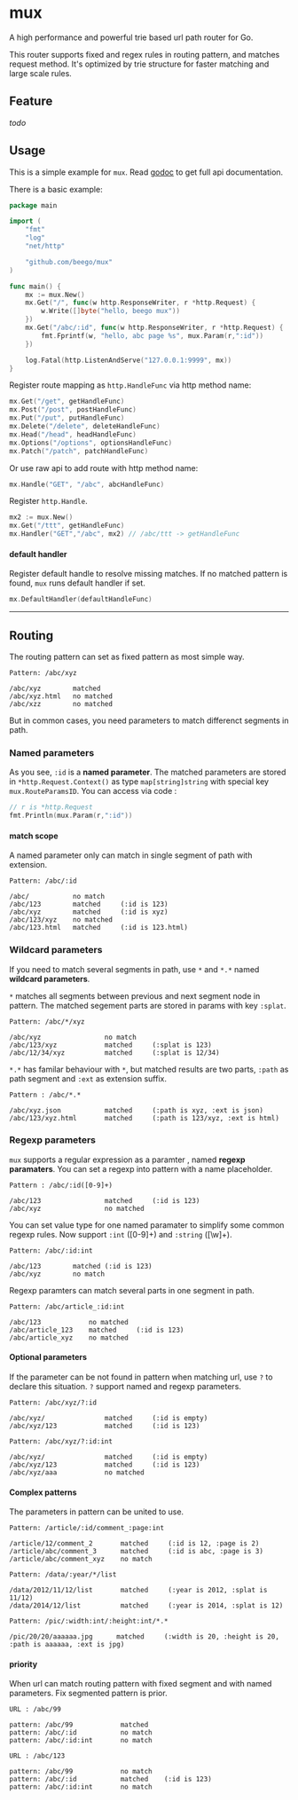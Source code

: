 # mux

A high performance and powerful trie based url path router for Go.

This router supports fixed and regex rules in routing pattern, and matches request method. It's optimized by trie structure for faster matching and large scale rules.

## Feature

*todo*

## Usage

This is a simple example for `mux`. Read [godoc](https://godoc.org/github.com/beego/mux) to get full api documentation.

There is a basic example:

```go
package main

import (
	"fmt"
	"log"
	"net/http"

	"github.com/beego/mux"
)

func main() {
	mx := mux.New()
	mx.Get("/", func(w http.ResponseWriter, r *http.Request) {
		w.Write([]byte("hello, beego mux"))
	})
	mx.Get("/abc/:id", func(w http.ResponseWriter, r *http.Request) {
		fmt.Fprintf(w, "hello, abc page %s", mux.Param(r,":id"))
	})

	log.Fatal(http.ListenAndServe("127.0.0.1:9999", mx))
}
```

Register route mapping as `http.HandleFunc` via http method name:

```go
mx.Get("/get", getHandleFunc)
mx.Post("/post", postHandleFunc)
mx.Put("/put", putHandleFunc)
mx.Delete("/delete", deleteHandleFunc)
mx.Head("/head", headHandleFunc)
mx.Options("/options", optionsHandleFunc)
mx.Patch("/patch", patchHandleFunc)
```

Or use raw api to add route with http method name:

```go
mx.Handle("GET", "/abc", abcHandleFunc)
```

Register `http.Handle`.

```go
mx2 := mux.New()
mx.Get("/ttt", getHandleFunc)
mx.Handler("GET","/abc", mx2) // /abc/ttt -> getHandleFunc
```

#### default handler

Register default handle to resolve missing matches. If no matched pattern is found, `mux` runs default handler if set.

```go
mx.DefaultHandler(defaultHandleFunc)
```

-----

## Routing

The routing pattern can set as fixed pattern as most simple way.

```
Pattern: /abc/xyz

/abc/xyz        matched
/abc/xyz.html   no matched 
/abc/xzz        no matched
```

But in common cases, you need parameters to match differenct segments in path.

### Named parameters

As you see, `:id` is a **named parameter**. The matched parameters are stored in `*http.Request.Context()` as type `map[string]string` with special key `mux.RouteParamsID`. You can access via code :

```go
// r is *http.Request
fmt.Println(mux.Param(r,":id"))
```

#### match scope

A named parameter only can match in single segment of path with extension.

```
Pattern: /abc/:id

/abc/           no match
/abc/123        matched     (:id is 123)
/abc/xyz        matched     (:id is xyz)
/abc/123/xyz    no matched
/abc/123.html   matched     (:id is 123.html)
```

### Wildcard parameters

If you need to match several segments in path, use `*` and `*.*` named **wildcard parameters**.

`*` matches all segments between previous and next segment node in pattern. The matched segement parts are stored in params with key `:splat`.

```
Pattern: /abc/*/xyz

/abc/xyz                no match
/abc/123/xyz            matched     (:splat is 123)
/abc/12/34/xyz          matched     (:splat is 12/34)  
```

`*.*` has familar behaviour with `*`, but matched results are two parts, `:path` as path segment and `:ext` as extension suffix.

```
Pattern : /abc/*.*

/abc/xyz.json           matched     (:path is xyz, :ext is json)
/abc/123/xyz.html       matched     (:path is 123/xyz, :ext is html)
```

### Regexp parameters

`mux` supports a regular expression as a paramter , named **regexp paramaters**. You can set a regexp into pattern with a name placeholder.

```
Pattern : /abc/:id([0-9]+)

/abc/123                matched     (:id is 123)
/abc/xyz                no matched
```

You can set value type for one named paramater to simplify some common regexp rules. Now support `:int` ([0-9]+) and `:string` ([\w]+).

```
Pattern: /abc/:id:int

/abc/123        matched (:id is 123)
/abc/xyz        no match
```

Regexp paramters can match several parts in one segment in path.

```
Pattern: /abc/article_:id:int

/abc/123            no matched
/abc/article_123    matched     (:id is 123)
/abc/article_xyz    no matched
```

#### Optional parameters

If the parameter can be not found in pattern when matching url, use `?` to declare this situation. `?` support named and regexp parameters.

```
Pattern: /abc/xyz/?:id

/abc/xyz/               matched     (:id is empty)
/abc/xyz/123            matched     (:id is 123)

Pattern: /abc/xyz/?:id:int

/abc/xyz/               matched     (:id is empty)
/abc/xyz/123            matched     (:id is 123)
/abc/xyz/aaa            no matched
```

#### Complex patterns

The parameters in pattern can be united to use.

```
Pattern: /article/:id/comment_:page:int

/article/12/comment_2       matched     (:id is 12, :page is 2)
/article/abc/comment_3      matched     (:id is abc, :page is 3)
/article/abc/comment_xyz    no match

Pattern: /data/:year/*/list

/data/2012/11/12/list       matched     (:year is 2012, :splat is 11/12)
/data/2014/12/list          matched     (:year is 2014, :splat is 12)

Pattern: /pic/:width:int/:height:int/*.*

/pic/20/20/aaaaaa.jpg      matched     (:width is 20, :height is 20, :path is aaaaaa, :ext is jpg)
```

#### priority

When url can match routing pattern with fixed segment and with named parameters. Fix segmented pattern is prior.


```
URL : /abc/99

pattern: /abc/99            matched
pattern: /abc/:id           no match
pattern: /abc/:id:int       no match

URL : /abc/123

pattern: /abc/99            no match
pattern: /abc/:id           matched    (:id is 123)
pattern: /abc/:id:int       no match
```